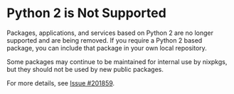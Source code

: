 # Python 2 is Not Supported

Packages, applications, and services based on Python 2 are no longer supported and are being removed. If you require a Python 2 based package, you can include that package in your own local repository.

Some packages may continue to be maintained for internal use by nixpkgs, but they should not be used by new public packages.

For more details, see [Issue #201859](https://github.com/NixOS/nixpkgs/pull/201859).
